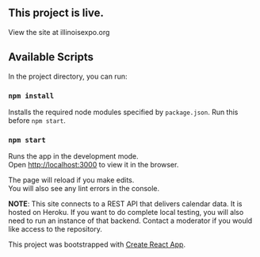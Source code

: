 ## This project is live.

View the site at illinoisexpo.org

## Available Scripts

In the project directory, you can run:

### `npm install`

Installs the required node modules specified by `package.json`. Run this before `npm start`. 

### `npm start`

Runs the app in the development mode.<br>
Open [http://localhost:3000](http://localhost:3000) to view it in the browser.

The page will reload if you make edits.<br>
You will also see any lint errors in the console.

**NOTE**: This site connects to a REST API that delivers calendar data. It is hosted on Heroku. If you want to do complete local testing, you will also need to run an instance of that backend. Contact a moderator if you would like access to the repository.

This project was bootstrapped with [Create React App](https://github.com/facebook/create-react-app).
